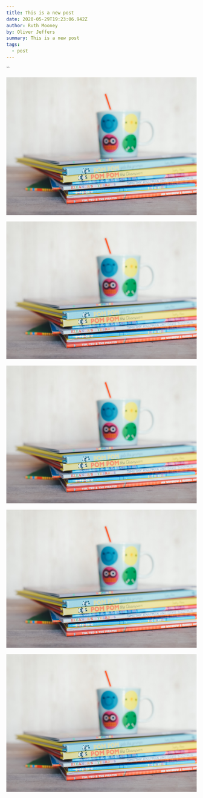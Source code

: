 ```yaml
---
title: This is a new post
date: 2020-05-29T19:23:06.942Z
author: Ruth Mooney
by: Oliver Jeffers
summary: This is a new post
tags:
  - post
---
```

``

![](/static/img/annie-spratt-o1tndlnvjlm-unsplash.jpg)

![kids image](/static/img/annie-spratt-o1tndlnvjlm-unsplash.jpg "kids image")

![](/static/img/annie-spratt-o1tndlnvjlm-unsplash.jpg)

![](/static/img/annie-spratt-o1tndlnvjlm-unsplash.jpg)

![](/static/img/annie-spratt-o1tndlnvjlm-unsplash.jpg)